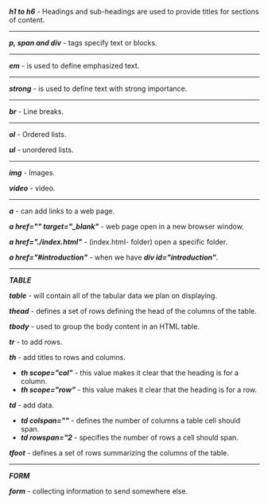 ***h1 to h6*** - Headings and sub-headings are used to provide titles for sections of content.
___
***p, span and div*** - tags specify text or blocks.
___
***em*** -  is used to define emphasized text.
___
***strong*** - is used to define text with strong importance. 
___
***br*** - Line breaks.
___
***ol*** - Ordered lists.

***ul*** - unordered lists.
___
***img*** - Images.

***video*** - video.
___
***a*** - can add links to a web page. 

***a href="" target="_blank"*** - web page open in a new browser window.

***a href="./index.html"*** - (index.html- folder) open a specific folder.

***a href="#introduction"*** - when we have ***div id="introduction"***. 
___
***TABLE***

***table*** - will contain all of the tabular data we plan on displaying.

***thead*** - defines a set of rows defining the head of the columns of the table.

***tbody*** - used to group the body content in an HTML table.

***tr*** - to add rows.

***th*** - add titles to rows and columns.
- ***th scope="col"***  - this value makes it clear that the heading is for a column.
- ***th scope="row"*** - this value makes it clear that the heading is for a row.

***td*** - add data.
- ***td colspan=""*** - defines the number of columns a table cell should span.
- ***td rowspan="2*** - specifies the number of rows a cell should span.

***tfoot*** - defines a set of rows summarizing the columns of the table.
___
***FORM***

***form*** - collecting information to send somewhere else.

